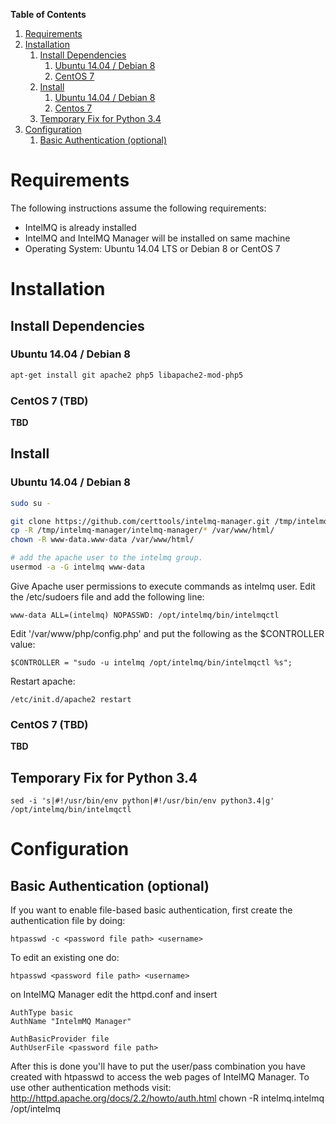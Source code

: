 **Table of Contents**

1. [Requirements](#requirements)
2. [Installation](#installation)
    1. [Install Dependencies](#install-dependencies)
        1. [Ubuntu 14.04 / Debian 8](#dependencies-ubuntudebian)
        2. [CentOS 7](#dependencies-centos)
    2. [Install](#install)
        1. [Ubuntu 14.04 / Debian 8](#install-ubuntudebian)
        2. [Centos 7](#install-centos)
    3. [Temporary Fix for Python 3.4](#tempfix)
3. [Configuration](#configuration)
    1. [Basic Authentication (optional)](#basic-auth)

<a name="requirements"></a>
# Requirements

The following instructions assume the following requirements:

* IntelMQ is already installed
* IntelMQ and IntelMQ Manager will be installed on same machine
* Operating System: Ubuntu 14.04 LTS or Debian 8 or CentOS 7

<a name="installation"></a>
# Installation

<a name="install-dependencies"></a>
## Install Dependencies

<a name="dependencies-ubuntudebian"></a>
### Ubuntu 14.04 / Debian 8

```bash
apt-get install git apache2 php5 libapache2-mod-php5
```

<a name="dependencies-centos"></a>
### CentOS 7 (TBD)

**TBD**


<a name="install"></a>
## Install

<a name="install-ubuntudebian"></a>
### Ubuntu 14.04 / Debian 8

```bash
sudo su -

git clone https://github.com/certtools/intelmq-manager.git /tmp/intelmq-manager
cp -R /tmp/intelmq-manager/intelmq-manager/* /var/www/html/
chown -R www-data.www-data /var/www/html/

# add the apache user to the intelmq group.
usermod -a -G intelmq www-data
```

Give Apache user permissions to execute commands as intelmq user. Edit the /etc/sudoers file and add the following line:
```
www-data ALL=(intelmq) NOPASSWD: /opt/intelmq/bin/intelmqctl
```

Edit '/var/www/php/config.php' and put the following as the $CONTROLLER value:
```
$CONTROLLER = "sudo -u intelmq /opt/intelmq/bin/intelmqctl %s";
```

Restart apache:
```
/etc/init.d/apache2 restart
```

<a name="install-centos"></a>
### CentOS 7 (TBD)

**TBD**

<a name="tempfix"></a>
## Temporary Fix for Python 3.4
```
sed -i 's|#!/usr/bin/env python|#!/usr/bin/env python3.4|g' /opt/intelmq/bin/intelmqctl
```

<a name="configuration"></a>
# Configuration

<a name="basic-auth"></a>
## Basic Authentication (optional)

If you want to enable file-based basic authentication, first create the authentication file by doing: 

```
htpasswd -c <password file path> <username>
```

To edit an existing one do:

```
htpasswd <password file path> <username>
```

on IntelMQ Manager edit the httpd.conf and insert 

```
AuthType basic 
AuthName "IntelmMQ Manager"

AuthBasicProvider file
AuthUserFile <password file path>
```

After this is done you'll have to put the user/pass combination you have created with htpasswd to access the web pages of IntelMQ Manager. To use other authentication methods visit: http://httpd.apache.org/docs/2.2/howto/auth.html
chown -R intelmq.intelmq /opt/intelmq
